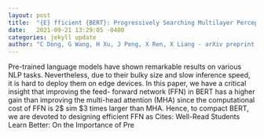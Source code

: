 ```yaml
---
layout: post
title:  "{E} fficient {BERT}: Progressively Searching Multilayer Perceptron via Warm-up Knowledge Distillation"
date:   2021-09-21 13:29:05 -0400
categories: jekyll update
author: "C Dong, G Wang, H Xu, J Peng, X Ren, X Liang - arXiv preprint arXiv:2109.07222, 2021"
---
```

Pre-trained language models have shown remarkable results on various NLP tasks. Nevertheless, due to their bulky size and slow inference speed, it is hard to deploy them on edge devices. In this paper, we have a critical insight that improving the feed- forward network (FFN) in BERT has a higher gain than improving the multi-head attention (MHA) since the computational cost of FFN is 2$ sim $3 times larger than MHA. Hence, to compact BERT, we are devoted to designing efficient FFN as Cites: Well-Read Students Learn Better: On the Importance of Pre